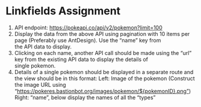 # Linkfields Assignment

1. API endpoint: https://pokeapi.co/api/v2/pokemon?limit=100
2. Display the data from the above API using pagination with 10 items per page (Preferably use AntDesign). Use the “name” key from  
   the API data to display.
3. Clicking on each name, another API call should be made using the “url” key from the existing API data to display the details of  
   single pokemon.
4. Details of a single pokemon should be displayed in a separate route and the view should be in this format:
   Left: Image of the pokemon (Construct the image URL using “https://pokeres.bastionbot.org/images/pokemon/${pokemonID}.png”)
   Right: “name”, below display the names of all the “types”
